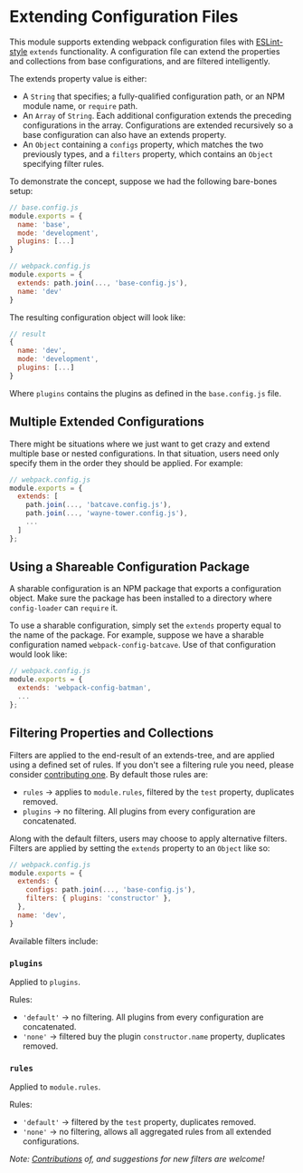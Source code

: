 # Extending Configuration Files

This module supports extending webpack configuration files with
[ESLint-style](https://eslint.org/docs/user-guide/configuring#extending-configuration-files)
`extends` functionality. A configuration file can extend the properties and
collections from base configurations, and are filtered intelligently.

The extends property value is either:

- A `String` that specifies; a fully-qualified configuration path, or an NPM
module name, or `require` path.
- An `Array` of `String`. Each additional configuration extends the preceding
configurations in the array. Configurations are extended recursively so a base
configuration can also have an extends property.
- An `Object` containing a `configs` property, which matches the two previously
types, and a `filters` property, which contains an `Object` specifying filter
rules.

To demonstrate the concept, suppose we had the following bare-bones setup:

```js
// base.config.js
module.exports = {
  name: 'base',
  mode: 'development',
  plugins: [...]
}
```

```js
// webpack.config.js
module.exports = {
  extends: path.join(..., 'base-config.js'),
  name: 'dev'
}
```

The resulting configuration object will look like:

```js
// result
{
  name: 'dev',
  mode: 'development',
  plugins: [...]
}
```

Where `plugins` contains the plugins as defined in the `base.config.js` file.

## Multiple Extended Configurations

There might be situations where we just want to get crazy and extend multiple
base or nested configurations. In that situation, users need only specify them
in the order they should be applied. For example:

```js
// webpack.config.js
module.exports = {
  extends: [
    path.join(..., 'batcave.config.js'),
    path.join(..., 'wayne-tower.config.js'),
    ...
  ]
};
```

## Using a Shareable Configuration Package

A sharable configuration is an NPM package that exports a configuration object.
Make sure the package has been installed to a directory where `config-loader`
can `require` it.

To use a sharable configuration, simply set the `extends` property equal to the
name of the package. For example, suppose we have a sharable configuration named
`webpack-config-batcave`. Use of that configuration would look like:

```js
// webpack.config.js
module.exports = {
  extends: 'webpack-config-batman',
  ...
};
```

## Filtering Properties and Collections

Filters are applied to the end-result of an extends-tree, and are applied using
a defined set of rules. If you don't see a filtering rule you need, please
consider [contributing one](../.github/CONTRIBUTING.md). By default those rules are:

- `rules` → applies to `module.rules`, filtered by the `test` property,
duplicates removed.
- `plugins` → no filtering. All plugins from every configuration are
concatenated.

Along with the default filters, users may choose to apply alternative filters.
Filters are applied by setting the `extends` property to an `Object` like so:

```js
// webpack.config.js
module.exports = {
  extends: {
    configs: path.join(..., 'base-config.js'),
    filters: { plugins: 'constructor' },
  },
  name: 'dev',
}
```

Available filters include:

### `plugins`

Applied to `plugins`.

Rules:
- `'default'` → no filtering. All plugins from every configuration are
concatenated.
- `'none'` → filtered buy the plugin `constructor.name` property, duplicates
removed.

### `rules`

Applied to `module.rules`.

Rules:
- `'default'` → filtered by the `test` property, duplicates removed.
- `'none'` → no filtering, allows all aggregated rules from all extended
configurations.

_Note: [Contributions](../.github/CONTRIBUTING.md) of, and suggestions for new
filters are welcome!_
